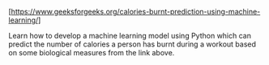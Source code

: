 [https://www.geeksforgeeks.org/calories-burnt-prediction-using-machine-learning/]

Learn how to develop a machine learning model using Python which can predict the number of calories a person has burnt during a workout based on some biological measures from the link above.
